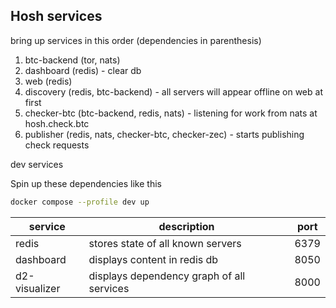 ## Hosh services

bring up services in this order (dependencies in parenthesis)

1. btc-backend (tor, nats)
2. dashboard (redis) - clear db
3. web (redis)
4. discovery (redis, btc-backend) - all servers will appear offline on web at first
5. checker-btc (btc-backend, redis, nats) - listening for work from nats at hosh.check.btc
6. publisher (redis, nats, checker-btc, checker-zec) - starts publishing check requests

dev services


Spin up these dependencies like this

```sh
docker compose --profile dev up 
```

service | description| port
--------|------------|-----
redis | stores state of all known servers | 6379
dashboard | displays content in redis db | 8050
d2-visualizer | displays dependency graph of all services | 8000
